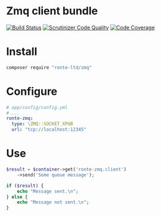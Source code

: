 Zmq client bundle
=================

[![Build Status](https://travis-ci.org/ronte-ltd/zmq.svg?branch=master)](https://travis-ci.org/ronte-ltd/zmq)
[![Scrutinizer Code Quality](https://scrutinizer-ci.com/g/ronte-ltd/zmq/badges/quality-score.png?b=master)](https://scrutinizer-ci.com/g/ronte-ltd/zmq/?branch=master)
[![Code Coverage](https://scrutinizer-ci.com/g/ronte-ltd/zmq/badges/coverage.png?b=master)](https://scrutinizer-ci.com/g/ronte-ltd/zmq/?branch=master)
# Install

``` bash
composer require "ronte-ltd/zmq"
```

# Configure

``` yaml
# app/config/config.yml
# ...
ronte-zmq:
  type: \ZMQ::SOCKET_XPUB
  url: "tcp://localhost:12345"
```

# Use

``` php
$result = $container->get('ronte-zmq.client')
    ->send('Some queue message');

if ($result) {
    echo "Message sent.\n";
} else {
    echo "Message not sent.\n";
}
```
